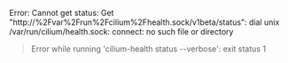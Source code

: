 Error: Cannot get status: Get "http://%2Fvar%2Frun%2Fcilium%2Fhealth.sock/v1beta/status": dial unix /var/run/cilium/health.sock: connect: no such file or directory

> Error while running 'cilium-health status --verbose':  exit status 1

